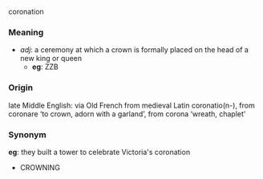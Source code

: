 coronation
### Meaning
+ _adj_: a ceremony at which a crown is formally placed on the head of a new king or queen
	+ __eg__: ZZB

### Origin

late Middle English: via Old French from medieval Latin coronatio(n-), from coronare ‘to crown, adorn with a garland’, from corona ‘wreath, chaplet’

### Synonym

__eg__: they built a tower to celebrate Victoria's coronation

+ CROWNING


